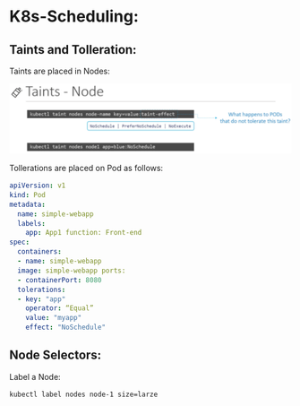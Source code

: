 # K8s-Scheduling:

## Taints and Tolleration:

Taints are placed in Nodes:

![1692920183923](image/Readme/1692920183923.png)

Tollerations are placed on Pod as follows:

```yaml
apiVersion: v1 
kind: Pod 
metadata:
  name: simple-webapp 
  labels:
    app: App1 function: Front-end
spec:
  containers:
  - name: simple-webapp
  image: simple-webapp ports:
  - containerPort: 8080
  tolerations:
  - key: "app"
    operator: “Equal”
    value: "myapp"
    effect: "NoSchedule"
```

## Node Selectors:

Label a Node:

```bash
kubectl label nodes node-1 size=larze
```
